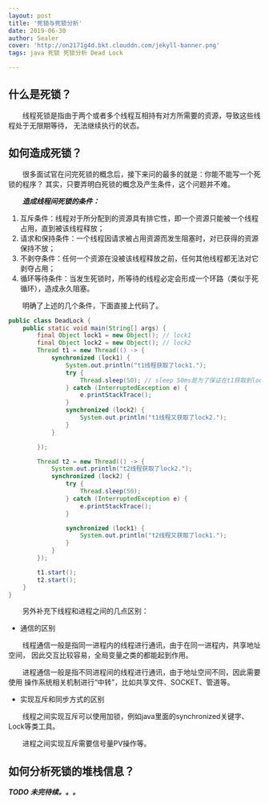 ```yaml
---
layout: post
title: '死锁与死锁分析'
date: 2019-06-30
author: Sealer
cover: 'http://on2171g4d.bkt.clouddn.com/jekyll-banner.png'
tags: java 死锁 死锁分析 Dead Lock   

---
```


## 什么是死锁？
　　线程死锁是指由于两个或者多个线程互相持有对方所需要的资源，导致这些线程处于无限期等待，
无法继续执行的状态。

## 如何造成死锁？
　　很多面试官在问完死锁的概念后，接下来问的最多的就是：你能不能写一个死锁的程序？
其实，只要弄明白死锁的概念及产生条件，这个问题并不难。

　　**_造成线程间死锁的条件：_**
1. 互斥条件：线程对于所分配到的资源具有排它性，即一个资源只能被一个线程占用，直到被该线程释放； 
2. 请求和保持条件：一个线程因请求被占用资源而发生阻塞时，对已获得的资源保持不放；
3. 不剥夺条件：任何一个资源在没被该线程释放之前，任何其他线程都无法对它剥夺占用；
4. 循环等待条件：当发生死锁时，所等待的线程必定会形成一个环路（类似于死循环），造成永久阻塞。

　　明确了上述的几个条件，下面直接上代码了。
```java
public class DeadLock {
    public static void main(String[] args) {
        final Object lock1 = new Object(); // lock1
        final Object lock2 = new Object(); // lock2
        Thread t1 = new Thread(() -> {
            synchronized (lock1) {
                System.out.println("t1线程获取了lock1.");
                try {
                    Thread.sleep(50); // sleep 50ms是为了保证在t1获取到lock2之前，lock2能被t2获取到。线程t2的sleep同理。
                } catch (InterruptedException e) {
                    e.printStackTrace();
                }
                synchronized (lock2) {
                    System.out.println("t1线程又获取了lock2.");
                }
            }

        });

        Thread t2 = new Thread(() -> {
            System.out.println("t2线程获取了lock2.");
            synchronized (lock2) {
                try {
                    Thread.sleep(50);
                } catch (InterruptedException e) {
                    e.printStackTrace();
                }

                synchronized (lock1) {
                    System.out.println("t2线程又获取了lock1.");
                }
            }
        });

        t1.start();
        t2.start();
    }
}
```
　　另外补充下线程和进程之间的几点区别：
* 通信的区别

　　线程通信一般是指同一进程内的线程进行通讯，由于在同一进程内，共享地址空间，
因此交互比较容易，全局变量之类的都能起到作用。

　　进程通信一般是指不同进程间的线程进行通讯，由于地址空间不同，因此需要使用
操作系统相关机制进行“中转”，比如共享文件、SOCKET、管道等。

* 实现互斥和同步方式的区别

　　线程之间实现互斥可以使用加锁，例如java里面的synchronized关键字、 Lock等类工具。

　　进程之间实现互斥需要信号量PV操作等。

## 如何分析死锁的堆栈信息？
**_TODO 未完待续。。。_**
